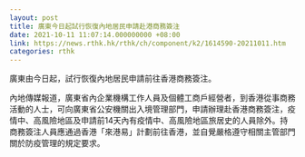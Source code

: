 ```yaml
---
layout: post
title: 廣東今日起試行恢復內地居民申請赴港商務簽注
date: 2021-10-11 11:07:14.000000000 +08:00
link: https://news.rthk.hk/rthk/ch/component/k2/1614590-20211011.htm
categories: rthk
---
```


廣東由今日起，試行恢復內地居民申請前往香港商務簽注。

內地傳媒報道，廣東省內企業機構工作人員及個體工商戶經營者，到香港從事商務活動的人士，可向廣東省公安機關出入境管理部門，申請辦理赴香港商務簽注，疫情中、高風險地區及申請前14天內有疫情中、高風險地區旅居史的人員除外。持商務簽注人員應通過香港「來港易」計劃前往香港，並自覺嚴格遵守相關主管部門關於防疫管理的規定要求。
